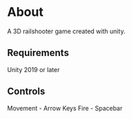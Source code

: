 # About
A 3D railshooter game created with unity.

## Requirements
Unity 2019 or later

## Controls
Movement - Arrow Keys
Fire - Spacebar